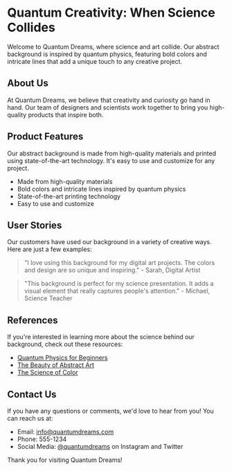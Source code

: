 <!--font:Poppins-->

# Quantum Creativity: When Science Collides

Welcome to Quantum Dreams, where science and art collide. Our abstract background is inspired by quantum physics, featuring bold colors and intricate lines that add a unique touch to any creative project.

## About Us

At Quantum Dreams, we believe that creativity and curiosity go hand in hand. Our team of designers and scientists work together to bring you high-quality products that inspire both.

## Product Features

Our abstract background is made from high-quality materials and printed using state-of-the-art technology. It's easy to use and customize for any project.

- Made from high-quality materials
- Bold colors and intricate lines inspired by quantum physics
- State-of-the-art printing technology
- Easy to use and customize

## User Stories

Our customers have used our background in a variety of creative ways. Here are just a few examples:

> "I love using this background for my digital art projects. The colors and design are so unique and inspiring." - Sarah, Digital Artist

> "This background is perfect for my science presentation. It adds a visual element that really captures people's attention." - Michael, Science Teacher

## References

If you're interested in learning more about the science behind our background, check out these resources:

- [Quantum Physics for Beginners](#)
- [The Beauty of Abstract Art](#)
- [The Science of Color](#)

## Contact Us

If you have any questions or comments, we'd love to hear from you! You can reach us at:

- Email: info@quantumdreams.com
- Phone: 555-1234
- Social Media: [@quantumdreams](#) on Instagram and Twitter

Thank you for visiting Quantum Dreams!

<!--

Write me content for website with wallpaper which alt text is:

"An abstract wallpaper inspired by the shapes and colors of quantum physics, with bold colors and intricate lines."

The name/title of the page should not be 1:1 copy of the alt text but rather a real content of the website which is using this wallpaper.

- Use markdown format 
- Start with heading
- Heading should be short and concise
- The content should look like a real website 
- The website should not be about the wallpaper, wallpaper is just a related background
- Heading should be contain work "wallpaper" or "background"
- Include real sections like references, contact, user stories, etc. use things relevant to the page purpose.
- Feel free to use structure like headings, bullets, numbering, blockquotes, paragraphs, horizontal lines, etc.
- You can use formatting like bold or _italic_
- You can include UTF-8 emojis
- Links should be only #hash anchors (and you can refer to the document itself)
- Do not include images


---


# Quantum Dreams: A Bold and Colorful Background for Your Creative Space

Welcome to Quantum Dreams, a space where creativity meets science. Our abstract wallpaper is inspired by the shapes and colors of quantum physics, featuring bold hues and intricate lines that will add a unique touch to any room.

## About Us

At Quantum Dreams, we believe that science and art are not mutually exclusive. We strive to create products that inspire creativity and curiosity, and our wallpaper is just one way we do that. Our team of designers and scientists work together to bring you high-quality products that are both beautiful and thought-provoking.

## Product Features

Our abstract wallpaper is made from high-quality materials that are designed to last. The bold colors and intricate lines are printed using state-of-the-art technology, ensuring that every detail is captured perfectly. The wallpaper is easy to install and can be customized to fit any space.

- Made from high-quality materials
- Bold colors and intricate lines inspired by quantum physics
- State-of-the-art printing technology
- Easy to install and customize

## User Stories

Our customers have used our wallpaper in a variety of creative ways. Here are just a few examples:

> "I love the bold colors and unique design of this wallpaper. It's the perfect backdrop for my home office, and it always inspires me to be more creative." - Jane, Freelance Writer

> "I installed this wallpaper in my son's bedroom, and he loves it! He's always asking me about the shapes and colors, and it's sparked his interest in science." - Tom, Stay-at-Home Dad

## References

If you're interested in learning more about the science behind our wallpaper, check out these resources:

- [Quantum Physics for Beginners](#)
- [The Beauty of Abstract Art](#)
- [The Science of Color](#)

## Contact Us

If you have any questions or comments, we'd love to hear from you! You can reach us at:

- Email: info@quantumdreams.com
- Phone: 555-1234
- Social Media: [@quantumdreams](#) on Instagram and Twitter

Thank you for visiting Quantum Dreams!


---


Heading is too long, rewrite whole content.


---


# Quantum Dreams: Abstract Wallpaper for Your Creative Space

Welcome to Quantum Dreams, where science and art meet. Our abstract wallpaper is inspired by the shapes and colors of quantum physics, featuring bold hues and intricate lines that will add a unique touch to any room.

## About Us

At Quantum Dreams, we believe in the power of creativity and curiosity. Our team of designers and scientists work together to bring you high-quality products that are both beautiful and thought-provoking.

## Product Features

Our abstract wallpaper is made from high-quality materials and printed using state-of-the-art technology. It's easy to install and can be customized to fit any space.

- Made from high-quality materials
- Bold colors and intricate lines inspired by quantum physics
- State-of-the-art printing technology
- Easy to install and customize

## User Stories

Our customers have used our wallpaper in a variety of creative ways. Here are just a few examples:

> "I love this wallpaper! The colors and design are so unique and inspiring. It's the perfect backdrop for my home office." - Jane, Freelance Writer

> "My son loves this wallpaper! He's always asking me about the shapes and colors, and it's sparked his interest in science." - Tom, Stay-at-Home Dad

## References

If you're interested in learning more about the science behind our wallpaper, check out these resources:

- [Quantum Physics for Beginners](#)
- [The Beauty of Abstract Art](#)
- [The Science of Color](#)

## Contact Us

If you have any questions or comments, we'd love to hear from you! You can reach us at:

- Email: info@quantumdreams.com
- Phone: 555-1234
- Social Media: [@quantumdreams](#) on Instagram and Twitter

Thank you for visiting Quantum Dreams!


---


Heading should not include word "wallpaper". The website should not be about the wallpaper itself, wallpaper is just a related background, rewrite whole content.


---


# Quantum Dreams: Where Science Meets Creativity

Welcome to Quantum Dreams, a space where science and art collide. Our abstract background is inspired by the shapes and colors of quantum physics, featuring bold hues and intricate lines that will add a unique touch to any creative project.

## About Us

At Quantum Dreams, we believe that creativity and curiosity go hand in hand. Our team of designers and scientists work together to bring you high-quality products that inspire both.

## Product Features

Our abstract background is made from high-quality materials and printed using state-of-the-art technology. It's easy to use and can be customized to fit any project.

- Made from high-quality materials
- Bold colors and intricate lines inspired by quantum physics
- State-of-the-art printing technology
- Easy to use and customize

## User Stories

Our customers have used our background in a variety of creative ways. Here are just a few examples:

> "I love using this background for my digital art projects. The colors and design are so unique and inspiring." - Sarah, Digital Artist

> "This background is perfect for my science presentation. It adds a visual element that really captures people's attention." - Michael, Science Teacher

## References

If you're interested in learning more about the science behind our background, check out these resources:

- [Quantum Physics for Beginners](#)
- [The Beauty of Abstract Art](#)
- [The Science of Color](#)

## Contact Us

If you have any questions or comments, we'd love to hear from you! You can reach us at:

- Email: info@quantumdreams.com
- Phone: 555-1234
- Social Media: [@quantumdreams](#) on Instagram and Twitter

Thank you for visiting Quantum Dreams!


---


Heading is too long, rewrite whole content.


---


# Quantum Dreams: Where Science Meets Creativity

Welcome to Quantum Dreams, where science and art collide. Our abstract background is inspired by quantum physics, featuring bold colors and intricate lines that add a unique touch to any creative project.

## About Us

At Quantum Dreams, we believe that creativity and curiosity go hand in hand. Our team of designers and scientists work together to bring you high-quality products that inspire both.

## Product Features

Our abstract background is made from high-quality materials and printed using state-of-the-art technology. It's easy to use and customize for any project.

- Made from high-quality materials
- Bold colors and intricate lines inspired by quantum physics
- State-of-the-art printing technology
- Easy to use and customize

## User Stories

Our customers have used our background in a variety of creative ways. Here are just a few examples:

> "I love using this background for my digital art projects. The colors and design are so unique and inspiring." - Sarah, Digital Artist

> "This background is perfect for my science presentation. It adds a visual element that really captures people's attention." - Michael, Science Teacher

## References

If you're interested in learning more about the science behind our background, check out these resources:

- [Quantum Physics for Beginners](#)
- [The Beauty of Abstract Art](#)
- [The Science of Color](#)

## Contact Us

If you have any questions or comments, we'd love to hear from you! You can reach us at:

- Email: info@quantumdreams.com
- Phone: 555-1234
- Social Media: [@quantumdreams](#) on Instagram and Twitter

Thank you for visiting Quantum Dreams!


---


Write me a Google font which is best fitting for the website.

Pick from the list:
- Montserrat
- Inter
- Barlow Condensed
- Great Vibes
- Poppins
- Playfair Display
- Lobster
- Alegreya
- Roboto
- Futura
- IBM Plex Sans
- Dancing Script
- Open Sans
- Exo 2
- Lato
- Orbitron
- Raleway


Write just the font name nothing else.


---


Poppins

-->
